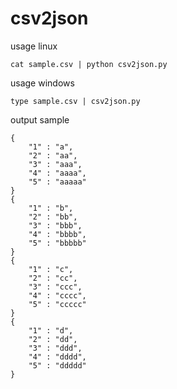 # csv2json

usage linux

	cat sample.csv | python csv2json.py

usage windows

	type sample.csv | csv2json.py

output sample


	{
	    "1" : "a",
	    "2" : "aa",
	    "3" : "aaa",
	    "4" : "aaaa",
	    "5" : "aaaaa"
	}
	{
	    "1" : "b",
	    "2" : "bb",
	    "3" : "bbb",
	    "4" : "bbbb",
	    "5" : "bbbbb"
	}
	{
	    "1" : "c",
	    "2" : "cc",
	    "3" : "ccc",
	    "4" : "cccc",
	    "5" : "ccccc"
	}
	{
	    "1" : "d",
	    "2" : "dd",
	    "3" : "ddd",
	    "4" : "dddd",
	    "5" : "ddddd"
	}
